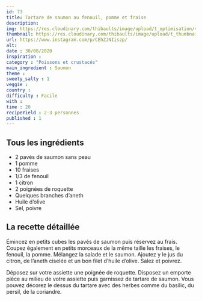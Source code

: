 ```yaml
---
id: 73
title: Tartare de saumon au fenouil, pomme et fraise
description: 
img: https://res.cloudinary.com/thibaults/image/upload/t_optimisation/v1600456020/Recipes/20200830_tartare_saumon.jpg
thumbnail: https://res.cloudinary.com/thibaults/image/upload/t_thumbnail_josie/v1600456020/Recipes/20200830_tartare_saumon.jpg
url: https://www.instagram.com/p/CEhZJNIiszp/
alt: 
date : 30/08/2020
inspiration :
category : "Poissons et crustacés"
main_ingredient : Saumon
theme : 
sweety_salty : 1
veggie : 
country :
difficulty : Facile
with : 
time : 20
recipeYield : 2-3 personnes
published : 1
---
```


## Tous les ingrédients
 - 2 pavés de saumon sans peau
 - 1 pomme
 - 10 fraises
 - 1/3 de fenouil
 - 1 citron
 - 2 poignées de roquette
 - Quelques branches d’aneth
 - Huile d’olive
 - Sel, poivre

## La recette détaillée
Émincez en petits cubes les pavés de saumon puis réservez au frais. Coupez également en petits morceaux de la même taille les fraises, le fenouil, la pomme. Mélangez la salade et le saumon. Ajoutez y le jus du citron, de l’aneth ciselée et un bon filet d’huile d’olive. Salez et poivrez.

Déposez sur votre assiette une poignée de roquette. Disposez un emporte pièce au milieu de votre assiette puis garnissez de tartare de saumon. Vous pouvez décorez le dessus du tartare avec des herbes comme du basilic, du persil, de la coriandre.
